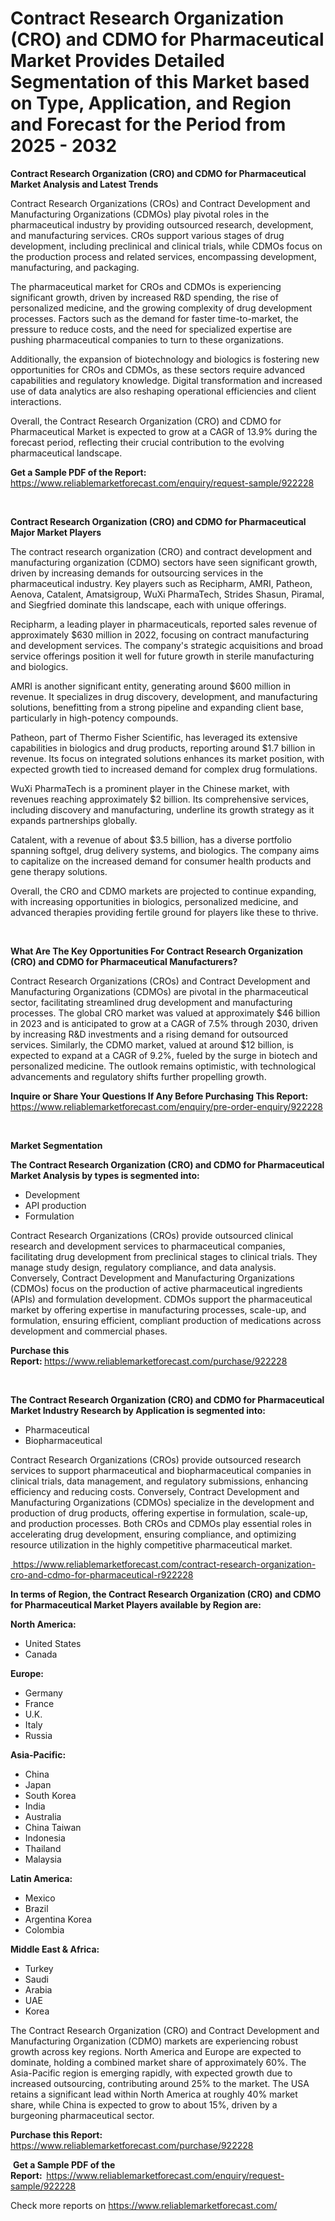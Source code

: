 <p><h1>Contract Research Organization (CRO) and CDMO for Pharmaceutical Market Provides Detailed Segmentation of this Market based on Type, Application, and Region and Forecast for the Period from 2025 - 2032</h1></p><p><strong>Contract Research Organization (CRO) and CDMO for Pharmaceutical Market Analysis and Latest Trends</strong></p>
<p><p>Contract Research Organizations (CROs) and Contract Development and Manufacturing Organizations (CDMOs) play pivotal roles in the pharmaceutical industry by providing outsourced research, development, and manufacturing services. CROs support various stages of drug development, including preclinical and clinical trials, while CDMOs focus on the production process and related services, encompassing development, manufacturing, and packaging.</p><p>The pharmaceutical market for CROs and CDMOs is experiencing significant growth, driven by increased R&D spending, the rise of personalized medicine, and the growing complexity of drug development processes. Factors such as the demand for faster time-to-market, the pressure to reduce costs, and the need for specialized expertise are pushing pharmaceutical companies to turn to these organizations. </p><p>Additionally, the expansion of biotechnology and biologics is fostering new opportunities for CROs and CDMOs, as these sectors require advanced capabilities and regulatory knowledge. Digital transformation and increased use of data analytics are also reshaping operational efficiencies and client interactions.</p><p>Overall, the Contract Research Organization (CRO) and CDMO for Pharmaceutical Market is expected to grow at a CAGR of 13.9% during the forecast period, reflecting their crucial contribution to the evolving pharmaceutical landscape.</p></p>
<p><strong>Get a Sample PDF of the Report:&nbsp;</strong> <a href="https://www.reliablemarketforecast.com/enquiry/request-sample/922228?utm_campaign=2810&utm_medium=2&utm_source=Github&utm_content=ia&utm_term=03032025&utm_id=contract-research-organization-cro-and-cdmo-for-pharmaceutical">https://www.reliablemarketforecast.com/enquiry/request-sample/922228</a></p>
<p>&nbsp;</p>
<p><strong>Contract Research Organization (CRO) and CDMO for Pharmaceutical Major Market Players</strong></p>
<p><p>The contract research organization (CRO) and contract development and manufacturing organization (CDMO) sectors have seen significant growth, driven by increasing demands for outsourcing services in the pharmaceutical industry. Key players such as Recipharm, AMRI, Patheon, Aenova, Catalent, Amatsigroup, WuXi PharmaTech, Strides Shasun, Piramal, and Siegfried dominate this landscape, each with unique offerings.</p><p>Recipharm, a leading player in pharmaceuticals, reported sales revenue of approximately $630 million in 2022, focusing on contract manufacturing and development services. The company's strategic acquisitions and broad service offerings position it well for future growth in sterile manufacturing and biologics.</p><p>AMRI is another significant entity, generating around $600 million in revenue. It specializes in drug discovery, development, and manufacturing solutions, benefitting from a strong pipeline and expanding client base, particularly in high-potency compounds.</p><p>Patheon, part of Thermo Fisher Scientific, has leveraged its extensive capabilities in biologics and drug products, reporting around $1.7 billion in revenue. Its focus on integrated solutions enhances its market position, with expected growth tied to increased demand for complex drug formulations.</p><p>WuXi PharmaTech is a prominent player in the Chinese market, with revenues reaching approximately $2 billion. Its comprehensive services, including discovery and manufacturing, underline its growth strategy as it expands partnerships globally.</p><p>Catalent, with a revenue of about $3.5 billion, has a diverse portfolio spanning softgel, drug delivery systems, and biologics. The company aims to capitalize on the increased demand for consumer health products and gene therapy solutions.</p><p>Overall, the CRO and CDMO markets are projected to continue expanding, with increasing opportunities in biologics, personalized medicine, and advanced therapies providing fertile ground for players like these to thrive.</p></p>
<p>&nbsp;</p>
<p><strong>What Are The Key Opportunities For Contract Research Organization (CRO) and CDMO for Pharmaceutical Manufacturers?</strong></p>
<p><p>Contract Research Organizations (CROs) and Contract Development and Manufacturing Organizations (CDMOs) are pivotal in the pharmaceutical sector, facilitating streamlined drug development and manufacturing processes. The global CRO market was valued at approximately $46 billion in 2023 and is anticipated to grow at a CAGR of 7.5% through 2030, driven by increasing R&D investments and a rising demand for outsourced services. Similarly, the CDMO market, valued at around $12 billion, is expected to expand at a CAGR of 9.2%, fueled by the surge in biotech and personalized medicine. The outlook remains optimistic, with technological advancements and regulatory shifts further propelling growth.</p></p>
<p><strong>Inquire or Share Your Questions If Any Before Purchasing This Report:</strong> <a href="https://www.reliablemarketforecast.com/enquiry/pre-order-enquiry/922228?utm_campaign=2810&utm_medium=2&utm_source=Github&utm_content=ia&utm_term=03032025&utm_id=contract-research-organization-cro-and-cdmo-for-pharmaceutical">https://www.reliablemarketforecast.com/enquiry/pre-order-enquiry/922228</a></p>
<p>&nbsp;</p>
<p><strong>Market Segmentation</strong></p>
<p><strong>The Contract Research Organization (CRO) and CDMO for Pharmaceutical Market Analysis by types is segmented into:</strong></p>
<p><ul><li>Development</li><li>API production</li><li>Formulation</li></ul></p>
<p><p>Contract Research Organizations (CROs) provide outsourced clinical research and development services to pharmaceutical companies, facilitating drug development from preclinical stages to clinical trials. They manage study design, regulatory compliance, and data analysis. Conversely, Contract Development and Manufacturing Organizations (CDMOs) focus on the production of active pharmaceutical ingredients (APIs) and formulation development. CDMOs support the pharmaceutical market by offering expertise in manufacturing processes, scale-up, and formulation, ensuring efficient, compliant production of medications across development and commercial phases.</p></p>
<p><strong>Purchase this Report:&nbsp;</strong><a href="https://www.reliablemarketforecast.com/purchase/922228?utm_campaign=2810&utm_medium=2&utm_source=Github&utm_content=ia&utm_term=03032025&utm_id=contract-research-organization-cro-and-cdmo-for-pharmaceutical">https://www.reliablemarketforecast.com/purchase/922228</a></p>
<p>&nbsp;</p>
<p><strong>The Contract Research Organization (CRO) and CDMO for Pharmaceutical Market Industry Research by Application is segmented into:</strong></p>
<p><ul><li>Pharmaceutical</li><li>Biopharmaceutical</li></ul></p>
<p><p>Contract Research Organizations (CROs) provide outsourced research services to support pharmaceutical and biopharmaceutical companies in clinical trials, data management, and regulatory submissions, enhancing efficiency and reducing costs. Conversely, Contract Development and Manufacturing Organizations (CDMOs) specialize in the development and production of drug products, offering expertise in formulation, scale-up, and production processes. Both CROs and CDMOs play essential roles in accelerating drug development, ensuring compliance, and optimizing resource utilization in the highly competitive pharmaceutical market.</p></p>
<p><a href="https://www.reliablemarketforecast.com/contract-research-organization-cro-and-cdmo-for-pharmaceutical-r922228?utm_campaign=2810&utm_medium=2&utm_source=Github&utm_content=ia&utm_term=03032025&utm_id=contract-research-organization-cro-and-cdmo-for-pharmaceutical">&nbsp;https://www.reliablemarketforecast.com/contract-research-organization-cro-and-cdmo-for-pharmaceutical-r922228</a></p>
<p><strong>In terms of Region, the Contract Research Organization (CRO) and CDMO for Pharmaceutical Market Players available by Region are:</strong></p>
<p>
    <p> <strong> North America: </strong>
        <ul>
            <li>United States</li>
            <li>Canada</li>
        </ul>
        </p> 
    <p> <strong> Europe: </strong>
        <ul>
            <li>Germany</li>
            <li>France</li>
            <li>U.K.</li>
            <li>Italy</li>
            <li>Russia</li>
        </ul>
        </p> 
    <p> <strong> Asia-Pacific: </strong>
        <ul>
            <li>China</li>
            <li>Japan</li>
            <li>South Korea</li>
            <li>India</li>
            <li>Australia</li>
            <li>China Taiwan</li>
            <li>Indonesia</li>
            <li>Thailand</li>
            <li>Malaysia</li>
        </ul>
        </p> 
    <p> <strong> Latin America: </strong>
        <ul>
            <li>Mexico</li>
            <li>Brazil</li>
            <li>Argentina Korea</li>
            <li>Colombia</li>
        </ul>
        </p> 
    <p> <strong> Middle East & Africa: </strong>
        <ul>
            <li>Turkey</li>
            <li>Saudi</li>
            <li>Arabia</li>
            <li>UAE</li>
            <li>Korea</li>
        </ul>
    </p>
    </p>
<p><p>The Contract Research Organization (CRO) and Contract Development and Manufacturing Organization (CDMO) markets are experiencing robust growth across key regions. North America and Europe are expected to dominate, holding a combined market share of approximately 60%. The Asia-Pacific region is emerging rapidly, with expected growth due to increased outsourcing, contributing around 25% to the market. The USA retains a significant lead within North America at roughly 40% market share, while China is expected to grow to about 15%, driven by a burgeoning pharmaceutical sector.</p></p>
<p><strong>Purchase this Report: </strong><a href="https://www.reliablemarketforecast.com/purchase/922228?utm_campaign=2810&utm_medium=2&utm_source=Github&utm_content=ia&utm_term=03032025&utm_id=contract-research-organization-cro-and-cdmo-for-pharmaceutical">https://www.reliablemarketforecast.com/purchase/922228</a></p>
<p>&nbsp;<strong>Get a Sample PDF of the Report:&nbsp;&nbsp;</strong><a href="https://www.reliablemarketforecast.com/enquiry/request-sample/922228?utm_campaign=2810&utm_medium=2&utm_source=Github&utm_content=ia&utm_term=03032025&utm_id=contract-research-organization-cro-and-cdmo-for-pharmaceutical">https://www.reliablemarketforecast.com/enquiry/request-sample/922228</a></p>
<p><strong></strong></p>
<p>Check more reports on <a href="https://www.reliablemarketforecast.com/?utm_campaign=2810&utm_medium=2&utm_source=Github&utm_content=ia&utm_term=03032025&utm_id=contract-research-organization-cro-and-cdmo-for-pharmaceutical">https://www.reliablemarketforecast.com/</a></p>